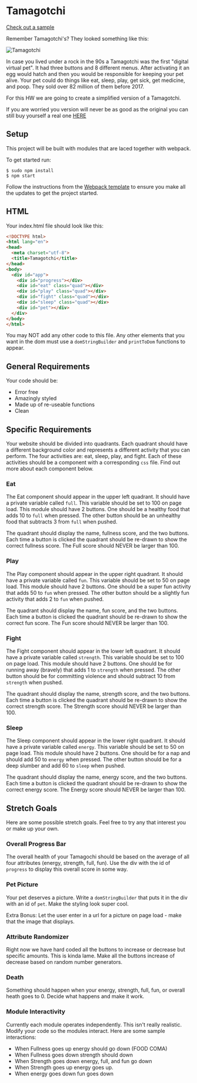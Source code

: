 # Tamagotchi

[Check out a sample](https://github.com/drteresavasquez/Tamagotchi-Remix)

Remember Tamagotchi's?  They looked something like this:

![Tamagotchi](./tamagotchi.jpg)

In case you lived under a rock in the 90s a Tamagotchi was the first "digital virtual pet".  It had three buttons and 8 different menus.  After activating it an egg would hatch and then you would be responsible for keeping your pet alive.  Your pet could do things like eat, sleep, play, get sick, get medicine, and poop.  They sold over 82 million of them before 2017.

For this HW we are going to create a simplified version of a Tamagotchi.

If you are worried you version will never be as good as the original you can still buy yourself a real one [HERE](https://www.bandai.com/tamagotchi/)

## Setup
This project will be built with modules that are laced together with webpack.

To get started run:
```
$ sudo npm install
$ npm start
```

Follow the instructions from the [Webpack template](https://github.com/nss-nightclass-projects/webpack-template/blob/master/README.md) to ensure you make all the updates to get the project started.

## HTML
Your index.html file should look like this:
```html
<!DOCTYPE html>
<html lang="en">
<head>
  <meta charset="utf-8">
  <title>Tamagotchi</title>
</head>
<body>
  <div id="app">
    <div id="progress"></div>
    <div id="eat" class="quad"></div>
    <div id="play" class="quad"></div>
    <div id="fight" class="quad"></div>
    <div id="sleep" class="quad"></div>
    <div id="pet"></div>
  </div>
</body>
</html>
```
You may NOT add any other code to this file.  Any other elements that you want in the dom must use a `domStringBuilder` and `printToDom` functions to appear.

## General Requirements
Your code should be:
* Error free
* Amazingly styled
* Made up of re-useable functions
* Clean

## Specific Requirements
Your website should be divided into quadrants.  Each quadrant should have a different background color and represents a different activity that you can perform.  The four activities are: eat, sleep, play, and fight.  Each of these activities should be a component with a corresponding `css` file.  Find out more about each component below.

### Eat
The Eat component should appear in the upper left quadrant.  It should have a private variable called `full`.  This variable should be set to 100 on page load.  This module should have 2 buttons.  One should be a healthy food that adds 10 to `full` when pressed.  The other button should be an unhealthy food that subtracts 3 from `full` when pushed.

The quadrant should display the name, fullness score, and the two buttons. Each time a button is clicked the quadrant should be re-drawn to show the correct fullness score. The Full score should NEVER be larger than 100.

### Play
The Play component should appear in the upper right quadrant.  It should have a private variable called `fun`.  This variable should be set to 50 on page load.  This module should have 2 buttons.  One should be a super fun activity that adds 50 to `fun` when pressed.  The other button should be a slightly fun activity that adds 2 to `fun` when pushed.

The quadrant should display the name, fun score, and the two buttons. Each time a button is clicked the quadrant should be re-drawn to show the correct fun score. The Fun score should NEVER be larger than 100.

### Fight
The Fight component should appear in the lower left quadrant.  It should have a private variable called `strength`.  This variable should be set to 100 on page load.  This module should have 2 buttons.  One should be for running away (bravely) that adds 1 to `strength` when pressed.  The other button should be for committing violence and should subtract 10 from `strength` when pushed.

The quadrant should display the name, strength score, and the two buttons. Each time a button is clicked the quadrant should be re-drawn to show the correct strength score. The Strength score should NEVER be larger than 100.

### Sleep
The Sleep component should appear in the lower right quadrant.  It should have a private variable called `energy`.  This variable should be set to 50 on page load.  This module should have 2 buttons.  One should be for a nap and should add 50 to `energy` when pressed.  The other button should be for a deep slumber and add 60 to `sleep` when pushed.

The quadrant should display the name, energy score, and the two buttons. Each time a button is clicked the quadrant should be re-drawn to show the correct energy score.  The Energy score should NEVER be larger than 100.

## Stretch Goals
Here are some possible stretch goals. Feel free to try any that interest you or make up your own.

### Overall Progress Bar
The overall health of your Tamagochi should be based on the average of all four attributes (energy, strength, full, fun).  Use the div with the id of `progress` to display this overall score in some way.

### Pet Picture
Your pet deserves a picture.  Write a `domStringBuilder` that puts it in the div with an id of `pet`.  Make the styling look super cool.

Extra Bonus:  Let the user enter in a url for a picture on page load - make that the image that displays.

### Attribute Randomizer
Right now we have hard coded all the buttons to increase or decrease but specific amounts.  This is kinda lame.  Make all the buttons increase of decrease based on random number generators.

### Death
Something should happen when your energy, strength, full, fun, or overall heath goes to 0.  Decide what happens and make it work.

### Module Interactivity
Currently each module operates independently.  This isn't really realistic.  Modify your code so the modules interact.  Here are some sample interactions:
* When Fullness goes up energy should go down (FOOD COMA)
* When Fullness goes down strength should down
* When Strength goes down energy, full, and fun go down
* When Strength goes up energy goes up.
* When energy goes down fun goes down
